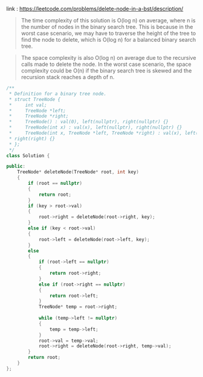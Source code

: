 link : https://leetcode.com/problems/delete-node-in-a-bst/description/


>The time complexity of this solution is O(log n) on average, where n is the number of nodes in the binary search tree. This is because in the worst case scenario, we may have to traverse the height of the tree to find the node to delete, which is O(log n) for a balanced binary search tree. 

>The space complexity is also O(log n) on average due to the recursive calls made to delete the node. In the worst case scenario, the space complexity could be O(n) if the binary search tree is skewed and the recursion stack reaches a depth of n.

```cpp
/**
 * Definition for a binary tree node.
 * struct TreeNode {
 *     int val;
 *     TreeNode *left;
 *     TreeNode *right;
 *     TreeNode() : val(0), left(nullptr), right(nullptr) {}
 *     TreeNode(int x) : val(x), left(nullptr), right(nullptr) {}
 *     TreeNode(int x, TreeNode *left, TreeNode *right) : val(x), left(left),
 * right(right) {}
 * };
 */
class Solution {

public:
    TreeNode* deleteNode(TreeNode* root, int key) 
    {
        if (root == nullptr) 
        {
            return root;
        }
        if (key > root->val) 
        {
            root->right = deleteNode(root->right, key);
        } 
        else if (key < root->val) 
        {
            root->left = deleteNode(root->left, key);
        } 
        else 
        {
            if (root->left == nullptr) 
            {
                return root->right;
            } 
            else if (root->right == nullptr) 
            {
                return root->left;
            }
            TreeNode* temp = root->right;
            
            while (temp->left != nullptr) 
            {
                temp = temp->left;
            }
            root->val = temp->val;
            root->right = deleteNode(root->right, temp->val);
        }
        return root;
    }
};

```
